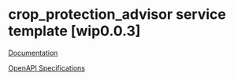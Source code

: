 # crop_protection_advisor service template \[wip0.0.3\]

[Documentation](https://htmlpreview.github.io/?https://github.com/atlasH2020-templates/crop_protection_advisor/blob/wip0.0.3/doc.html)

[OpenAPI Specifications](https://sensorsystems.iais.fraunhofer.de/doc/?url=https://raw.githubusercontent.com/atlasH2020-templates/crop_protection_advisor/wip0.0.3/oas.json)  
